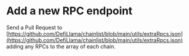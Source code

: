 # Add a new RPC endpoint

Send a Pull Request to [https://github.com/DefiLlama/chainlist/blob/main/utils/extraRpcs.json](https://github.com/DefiLlama/chainlist/blob/main/utils/extraRpcs.json) adding any RPCs to the array of each chain.
